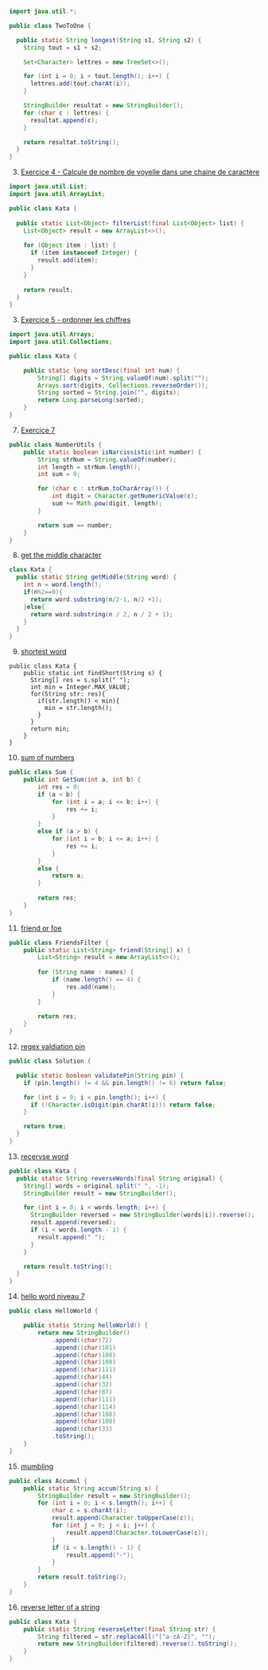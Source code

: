```java 
import java.util.*;

public class TwoToOne {

  public static String longest(String s1, String s2) {
    String tout = s1 + s2;

    Set<Character> lettres = new TreeSet<>();

    for (int i = 0; i < tout.length(); i++) {
      lettres.add(tout.charAt(i));
    }

    StringBuilder resultat = new StringBuilder();
    for (char c : lettres) {
      resultat.append(c);
    }

    return resultat.toString();
  }
}
```

3. [Exercice 4 - Calcule de nombre de voyelle dans une chaine de caractère ](https://www.codewars.com/kata/53da3dbb4a5168369a0000fe/train/java)

```java 
import java.util.List;
import java.util.ArrayList;

public class Kata {
  
  public static List<Object> filterList(final List<Object> list) {
    List<Object> result = new ArrayList<>();
    
    for (Object item : list) {
      if (item instanceof Integer) {
        result.add(item);
      }
    }
    
    return result;
  }
}
```


3. [Exercice 5 - ordonner les chiffres ](https://www.codewars.com/kata/53da3dbb4a5168369a0000fe/train/java)
``` java
import java.util.Arrays;
import java.util.Collections;

public class Kata {

    public static long sortDesc(final int num) {
        String[] digits = String.valueOf(num).split("");
        Arrays.sort(digits, Collections.reverseOrder());
        String sorted = String.join("", digits);
        return Long.parseLong(sorted);
    }
}
```

7. [Exercice 7](https://www.codewars.com/kata/53da3dbb4a5168369a0000fe/train/java)
```java
public class NumberUtils {
    public static boolean isNarcissistic(int number) {
        String strNum = String.valueOf(number);
        int length = strNum.length();
        int sum = 0;

        for (char c : strNum.toCharArray()) {
            int digit = Character.getNumericValue(c);
            sum += Math.pow(digit, length);
        }

        return sum == number;
    }
}
```
8. [get the middle character](https://www.codewars.com/kata/56747fd5cb988479af000028/train/java)
```java
class Kata {
  public static String getMiddle(String word) {
    int n = word.length();
    if(n%2==0){
      return word.substring(n/2-1, n/2 +1);
    }else{
      return word.substring(n / 2, n / 2 + 1);
    }
  }
} 
```

9. [shortest word](https://www.codewars.com/kata/57cebe1dc6fdc20c57000ac9/train/java)
```java:
public class Kata {
    public static int findShort(String s) {
      String[] res = s.split(" ");
      int min = Integer.MAX_VALUE;
      for(String str: res){
        if(str.length() < min){
          min = str.length();
        }
      }
      return min;
    }
}
```

10. [sum of numbers](https://www.codewars.com/kata/55f2b110f61eb01779000053/train/java)
```java
public class Sum {
    public int GetSum(int a, int b) {
        int res = 0;
        if (a < b) {
            for (int i = a; i <= b; i++) {
                res += i;
            }
        } 
        else if (a > b) {
            for (int i = b; i <= a; i++) {
                res += i;
            }
        } 
        else {
            return a;  
        }
        
        return res;
    }
}
```

11. [friend or foe](https://www.codewars.com/kata/55b42574ff091733d900002f/train/java)
```java
public class FriendsFilter {
    public static List<String> friend(String[] x) {
        List<String> result = new ArrayList<>();
        
        for (String name : names) {
            if (name.length() == 4) {
                res.add(name);
            }
        }
        
        return res;
    }
}
```

12. [regex valdiation pin](https://www.codewars.com/kata/55f8a9c06c018a0d6e000132/train/java)
```java
public class Solution {

  public static boolean validatePin(String pin) {
    if (pin.length() != 4 && pin.length() != 6) return false;

    for (int i = 0; i < pin.length(); i++) {
      if (!Character.isDigit(pin.charAt(i))) return false;
    }

    return true;
  }
}
```
13. [recervse word](https://www.codewars.com/kata/5259b20d6021e9e14c0010d4/train/java)
```java
public class Kata {
  public static String reverseWords(final String original) {
    String[] words = original.split(" ", -1); 
    StringBuilder result = new StringBuilder();

    for (int i = 0; i < words.length; i++) {
      StringBuilder reversed = new StringBuilder(words[i]).reverse();
      result.append(reversed);
      if (i < words.length - 1) {
        result.append(" ");
      }
    }

    return result.toString();
  }
}

```
14. [hello word niveau 7](https://www.codewars.com/kata/584c7b1e2cb5e1a727000047/train/java)
```java 
public class HelloWorld {

    public static String helloWorld() {
        return new StringBuilder()
            .append((char)72)  
            .append((char)101) 
            .append((char)108) 
            .append((char)108) 
            .append((char)111) 
            .append((char)44)  
            .append((char)32)  
            .append((char)87)  
            .append((char)111) 
            .append((char)114) 
            .append((char)108) 
            .append((char)100) 
            .append((char)33) 
            .toString();
    }
}
```

15. [mumbling](https://www.codewars.com/kata/5667e8f4e3f572a8f2000039/train/java)
```java 
public class Accumul {
    public static String accum(String s) {
        StringBuilder result = new StringBuilder();
        for (int i = 0; i < s.length(); i++) {
            char c = s.charAt(i);
            result.append(Character.toUpperCase(c)); 
            for (int j = 0; j < i; j++) {
                result.append(Character.toLowerCase(c));
            }
            if (i < s.length() - 1) {
                result.append("-");
            }
        } 
        return result.toString();
    }
}
```
16. [reverse letter of a string](https://www.codewars.com/kata/58b8c94b7df3f116eb00005b/train/java)
```java 
public class Kata {
    public static String reverseLetter(final String str) {
        String filtered = str.replaceAll("[^a-zA-Z]", "");
        return new StringBuilder(filtered).reverse().toString();
    }
}

```